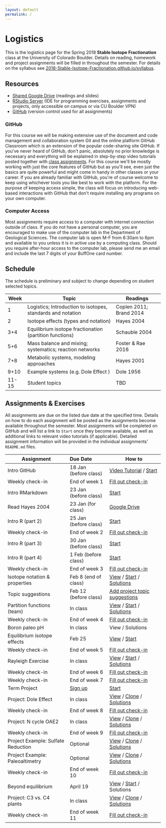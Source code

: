 ```yaml
---
layout: default
permalink: /
---
```


# Logistics

This is the logistics page for the Spring 2018 **Stable Isotope Fractionation** class at the University of Colorado Boulder. Details on reading, homework and project assignments will be filled in throughout the semester. For details on the syllabus see [2018-Stable-Isotope-Fractionation.github.io/syllabus](https://2018-Stable-Isotope-Fractionation.github.io/syllabus).

## Resources

 - [Shared Google Drive](https://goo.gl/yYxMR1) (readings and slides)
 - [RStudio Server](moab.colorado.edu:8787) (IDE for programming exercises, assignments and projects, only accessible on campus or via CU Boulder VPN)
 - [GitHub](https://github.com/) (version control used for all assignments)

### GitHub

For this course we will be making extensive use of the document and code management and collaboration system Git and the online platform GitHub Classroom which is an extension of the popular code-sharing site GitHub. If you've never heard of GitHub, don't panic, absolutely no prior knowledge is necessary and everything will be explained in step-by-step video tutorials posted together with [class assignments](https://2018-Stable-Isotope-Fractionation.github.io/schedule/#assignments). For this course we'll be mostly working with just the core features of GitHub but as you'll see, even just the basics are quite powerful and might come in handy in other classes or your career. If you are already familiar with GitHub, you're of course welcome to keep using whichever tools you like best to work with the platform. For the purpose of keeping access simple, the class will focus on introducing web-based interactions with GitHub that don't require installing any programs on your own computer.

### Computer Access

Most assignments require access to a computer with internet connection outside of class. If you do not have a personal computer, you are encouraged to make use of the computer lab in the Department of Geological Sciences. The computer lab is open M-F from 6:30am to 6pm and available to you unless it is in active use by a computing class. Should you require after-hour access to the computer lab, please send me an email and include the last 7 digits of your BuffOne card number.

## Schedule

The schedule is preliminary and subject to change depending on student selected topics.

Week  | Topic                                                       | Readings
------|-------------------------------------------------------------|------------------------
1     | Logistics; Introduction to isotopes, standards and notation | Coplen 2011; Brand 2014
2     | Isotope effects (types and notation)                        | Hayes 2004
3+4   | Equilibrium isotope fractionation (partition functions)     | Schauble 2004
5+6   | Mass balance and mixing; systematics; reaction networks     | Foster & Rae 2016
7+8   | Metabolic systems, modeling approaches                      | Hayes 2001
9+10  | Example systems (e.g. Dole Effect )                         | Dole 1956
11-15 | Student topics                                              | TBD

## Assignments & Exercises

All assignments are due on the listed due date at the specified time. Details on how to do each assignment will be posted as the assignments become available throughout the semester. Most assignments will be completed on GitHub and will list a link to `Start` once they become available, as well as additional links to relevant video tutorials (if applicable). Detailed assignment information will be provided in the individual assignments' `README.md` files.


| Assignment                         | Due Date                         | How to                                                                                                                |
|------------------------------------|:---------------------------------|-----------------------------------------------------------------------------------------------------------------------|
| Intro GitHub                       | 18 Jan (before class)            | [Video Tutorial](https://youtu.be/bRkpm1LTpkY) / [Start](https://classroom.github.com/a/wAvQp94F)                     |
| Weekly check-in                    | End of week 1                    | [Fill out check-in](https://goo.gl/forms/HRXTCgUi8AwLEMRr1)                                                           |
| Intro RMarkdown                    | 23 Jan (before class)            | [Start](https://classroom.github.com/a/2u8l1Z_E)                                                                      |
| Read Hayes 2004                    | 23 Jan (for class)               | [Google Drive](https://goo.gl/yYxMR1)                                                                                 |
| Intro R (part 2)                   | 25 Jan (before class)            | [Start](https://classroom.github.com/a/fO619WiO)                                                                      |
| Weekly check-in                    | End of week 2                    | [Fill out check-in](https://goo.gl/forms/dlvbqVdMwBC9Pfyv1)                                                           |
| Intro R (part 3)                   | 30 Jan (before class)            | [Start](https://classroom.github.com/a/Xpt8I_bV)                                                                      |
| Intro R (part 4)                   | 1 Feb (before class)             | [Start](https://classroom.github.com/a/ilcAWDFw)                                                                      |
| Weekly check-in                    | End of week 3                    | [Fill out check-in](https://goo.gl/forms/ZnNruk9K5vUvLa802)                                                           |
| Isotope notation & properties      | Feb 8 (end of class)             | [View](https://goo.gl/oA8xk4) / [Start](https://classroom.github.com/a/vXT7DF9e) / [Solutions](https://goo.gl/pe8z1e) |
| Topic suggestions                  | Feb 12 (before class)            | [Add project topic suggestions](https://goo.gl/qhfGYh)                                                                |
| Partition functions (team)         | In class                         | [View](https://goo.gl/eiXDb3) / [Start](https://classroom.github.com/g/VnYn3Zv1) / [Solutions](https://goo.gl/48fQ2s) |
| Weekly check-in                    | End of week 4                    | [Fill out check-in](https://goo.gl/forms/DpMJ29yBCRpExOLj2)                                                           |
| Boron paleo pH                     | In class                         | View / Solutions                                                                                                      |
| Equilibrium isotope effects        | Feb 25                           | [View](https://goo.gl/fpXf7p) / [Start](https://classroom.github.com/a/KbNzai1M)                                      |
| Weekly check-in                    | End of week 5                    | [Fill out check-in](https://goo.gl/forms/F2xC1QXJfUW4Jt9m2)                                                           |
| Rayleigh Exercise                  | In class                         | [View](https://goo.gl/NFPnRT) / [Start](https://classroom.github.com/a/rr0l0l-V) / [Solutions](https://goo.gl/Fq9QZd) |
| Weekly check-in                    | End of week 6                    | [Fill out check-in](https://goo.gl/forms/1vrfugBBX2MTGros1)                                                           |
| Weekly check-in                    | End of week 7                    | [Fill out check-in](https://goo.gl/forms/Y7OKE68nvIznQHhJ3)                                                           |
| Term Project                       | [Sign up](https://goo.gl/qhfGYh) | [Start](https://classroom.github.com/a/0xDO8UM1)                                                                      |
| Project: Dole Effect               | In class                         | [View](https://goo.gl/YRExVL) / [Clone](https://goo.gl/NCcZ5T) / [Solutions](https://goo.gl/LgbzSB)                   |
| Weekly check-in                    | End of week 8                    | [Fill out check-in](https://goo.gl/forms/wq5nUjln7vgNiJPf1)                                                           |
| Project: N cycle OAE2              | In class                         | [View](https://goo.gl/kKJYN8) / [Clone](https://goo.gl/vyC1cN) / [Solutions](https://goo.gl/aQuUrZ)                   |
| Weekly check-in                    | End of week 9                    | [Fill out check-in](https://goo.gl/forms/JmUoJtCV8yFW0Se52)                                                           |
| Project Example: Sulfate Reduction | Optional                         | [View](https://goo.gl/rFz8GQ) / [Clone](https://goo.gl/xDP25c) / [Solutions](https://goo.gl/NKcCsr)                   |
| Project Example: Paleoaltimetry    | Optional                         | [View](https://goo.gl/X5dsyR) / [Clone](https://goo.gl/zc9Z39) / [Solutions](https://goo.gl/ULM2A3)                   |
| Weekly check-in                    | End of week 10                   | [Fill out check-in](https://goo.gl/forms/bnjEEFRjGoZLBSjv2)                                                           |
| Beyond equilibrium                 | April 19                         | [View](https://goo.gl/DgV4db) / [Start](https://classroom.github.com/a/dBWXZBgH) / Solutions                          |
| Project: C3 vs. C4 plants          | In class                         | [View](https://goo.gl/8B4HAP) / [Clone](https://goo.gl/W5nP7t) / [Solutions](https://goo.gl/SMmH9R)                   |
| Weekly check-in                    | End of week 11                   | [Fill out check-in](https://goo.gl/forms/4WQdwD6Ro5Bv4aK33)                                                           |

